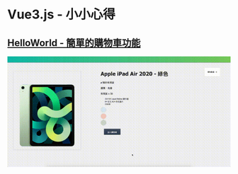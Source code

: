 # Vue3.js - 小小心得

## [HelloWorld - 簡單的購物車功能](https://william-weng.github.io/)
![LayerAnimation - 利用遮罩做動畫](./_Gif_/HelloWorld.gif)

